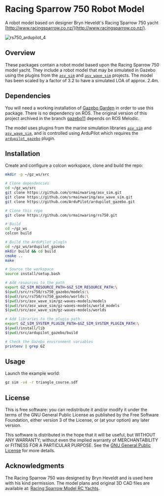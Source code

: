 # Racing Sparrow 750 Robot Model

A robot model based on designer Bryn Heveldt's Racing Sparrow 750 yacht
[http://www.racingsparrow.co.nz/](http://www.racingsparrow.co.nz/).

![rs750_ardupilot_4](https://user-images.githubusercontent.com/24916364/226215397-ec2c1114-83fd-438d-a900-f2bb5d42765a.jpg)

## Overview

These packages contain a robot model based upon the Racing Sparrow 750
model yacht. They include a robot model that may be simulated in Gazebo
using the plugins from the [`asv_sim`](https://github.com/srmainwaring/asv_sim)
and [`asv_wave_sim`](https://github.com/srmainwaring/asv_wave_sim) projects.
The model has been scaled by a factor of 3.2 to have a
simulated LOA of approx. 2.4m.

## Dependencies

You will need a working installation of
[Gazebo Garden](https://gazebosim.org/docs/garden/install) in order to use
this package. There is no dependency on ROS. The original version of this
project archived in the branch
[gazebo11](https://github.com/srmainwaring/rs750/tree/gazebo11) depends on
ROS Melodic. 

The model uses plugins from the marine simulation libraries
[`asv_sim`](https://github.com/srmainwaring/asv_sim) and
[`asv_wave_sim`](https://github.com/srmainwaring/asv_wave_sim),
and is controlled using ArduPilot which requires the
[`ardupilot_gazebo`](https://github.com/ArduPilot/ardupilot_gazebo) plugin.

## Installation

Create and configure a colcon workspace, clone and build the repo:

```bash
mkdir -p ~/gz_ws/src

# Clone dependencies
cd ~/gz_ws/src
git clone https://github.com/srmainwaring/asv_sim.git
git clone https://github.com/srmainwaring/asv_wave_sim.git
git clone https://github.com/ArduPilot/ardupilot_gazebo.git

# Clone this repo
git clone https://github.com/srmainwaring/rs750.git

# Build
cd ~/gz_ws
colcon build 

# Build the ArduPilot plugin
cd ~/gz_ws/ardupilot_gazebo
mkdir build && cd build
cmake ..
make

# Source the workspace
source install/setup.bash

# Add resources to the path
export GZ_SIM_RESOURCE_PATH=$GZ_SIM_RESOURCE_PATH:\
$(pwd)/src/rs750/rs750_gazebo/models:\
$(pwd)/src/rs750/rs750_gazebo/worlds:\
$(pwd)/src/asv_wave_sim/gz-waves-models/models
$(pwd)/src/asv_wave_sim/gz-waves-models/world_models
$(pwd)/src/asv_wave_sim/gz-waves-models/worlds

# Add libraries to the plugin path
export GZ_SIM_SYSTEM_PLUGIN_PATH=$GZ_SIM_SYSTEM_PLUGIN_PATH:\
$(pwd)/install/lib
$(pwd)/src/ardupilot_gazebo/build

# Check the Gazebo environment variables
printenv | grep GZ
```

## Usage

Launch the example world:

```bash
gz sim -v4 -r triangle_course.sdf
```

## License

This is free software: you can redistribute it and/or modify
it under the terms of the GNU General Public License as published by
the Free Software Foundation, either version 3 of the License, or
(at your option) any later version.

This software is distributed in the hope that it will be useful,
but WITHOUT ANY WARRANTY; without even the implied warranty of
MERCHANTABILITY or FITNESS FOR A PARTICULAR PURPOSE.  See the
[GNU General Public License](LICENSE) for more details.

## Acknowledgments

The Racing Sparrow 750 was designed by Bryn Heveldt and is used here with
his kind permission.
The model plans and original 3D CAD files are available at:
[Racing Sparrow Model RC Yachts](http://www.racingsparrow.co.nz/theboat/).


